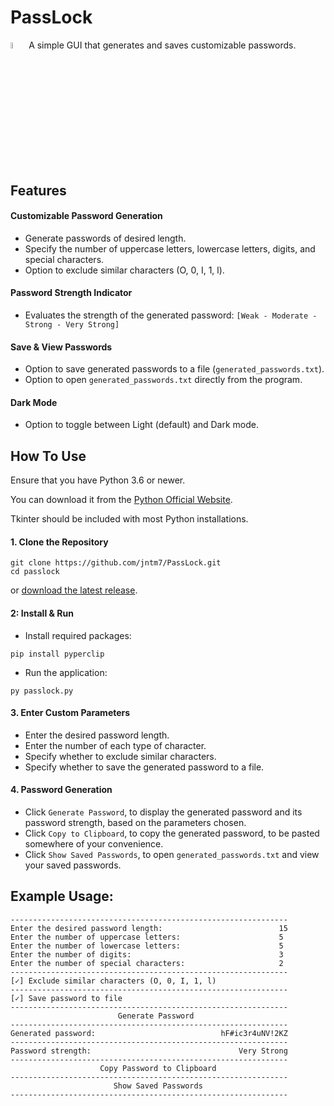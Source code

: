 # PassLock

<img src="https://github.com/jntm7/PassLock/assets/108718802/737c5d25-b073-48dd-98cb-767bdc9b4a38.png" width=5% height=5%> A simple GUI that generates and saves customizable passwords.

## Features

#### Customizable Password Generation

- Generate passwords of desired length.
- Specify the number of uppercase letters, lowercase letters, digits, and special characters.
- Option to exclude similar characters (O, 0, I, 1, l).

#### Password Strength Indicator

- Evaluates the strength of the generated password:
`[Weak - Moderate - Strong - Very Strong]`

#### Save & View Passwords

- Option to save generated passwords to a file (`generated_passwords.txt`).
- Option to open `generated_passwords.txt` directly from the program.

#### Dark Mode

- Option to toggle between Light (default) and Dark mode.

## How To Use

Ensure that you have Python 3.6 or newer.

You can download it from the [Python Official Website](https://www.python.org/downloads/).

Tkinter should be included with most Python installations.

#### 1. Clone the Repository

```
git clone https://github.com/jntm7/PassLock.git
cd passlock
```

or [download the latest release](https://github.com/jntm7/PassLock/archive/refs/tags/v1.0.zip).

#### 2: Install & Run

- Install required packages:

```
pip install pyperclip
```

- Run the application:

```
py passlock.py
```

#### 3. Enter Custom Parameters
- Enter the desired password length.
- Enter the number of each type of character.
- Specify whether to exclude similar characters.
- Specify whether to save the generated password to a file.

#### 4. Password Generation
- Click `Generate Password`, to display the generated password and its password strength, based on the parameters chosen.
- Click `Copy to Clipboard`, to copy the generated password, to be pasted somewhere of your convenience.
- Click `Show Saved Passwords`, to open `generated_passwords.txt` and view your saved passwords.

## Example Usage:

```
--------------------------------------------------------------
Enter the desired password length:                          15
Enter the number of uppercase letters:                      5
Enter the number of lowercase letters:                      5
Enter the number of digits:                                 3
Enter the number of special characters:                     2
--------------------------------------------------------------
[✓] Exclude similar characters (O, 0, I, 1, l)
--------------------------------------------------------------
[✓] Save password to file                                       
--------------------------------------------------------------
                        Generate Password
--------------------------------------------------------------
Generated password:                            hF#ic3r4uNV!2KZ
--------------------------------------------------------------
Password strength:                                 Very Strong
--------------------------------------------------------------
                    Copy Password to Clipboard
--------------------------------------------------------------
                       Show Saved Passwords
--------------------------------------------------------------
```
